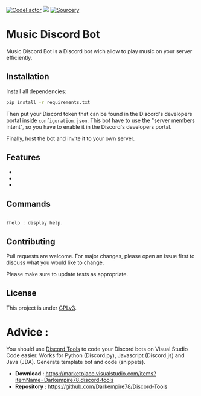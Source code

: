[![CodeFactor](https://www.codefactor.io/repository/github/darkempire78/Music-Discord-Bot/badge/master)](https://www.codefactor.io/repository/github/darkempire78/Music-Discord-Bot/overview/master) ![](https://img.shields.io/github/repo-size/Darkempire78/Music-Discord-Bot) [![Sourcery](https://img.shields.io/badge/Sourcery-enabled-brightgreen)](https://sourcery.ai)

# Music Discord Bot

Music Discord Bot is a Discord bot wich allow to play music on your server efficiently.

## Installation

Install all dependencies:

```bash
pip install -r requirements.txt
```
Then put your Discord token that can be found in the Discord's developers portal inside `configuration.json`.
This bot have to use the "server members intent", so you have to enable it in the Discord's developers portal.

Finally, host the bot and invite it to your own server.

## Features

* 
* 
* 

## Commands

```

?help : display help.
```

## Contributing

Pull requests are welcome. For major changes, please open an issue first to discuss what you would like to change.

Please make sure to update tests as appropriate.


## License

This project is under [GPLv3](https://github.com/Darkempire78/Raid-Protect-Discord-Bot/blob/master/LICENSE).


# Advice :

You should use [Discord Tools](https://marketplace.visualstudio.com/items?itemName=Darkempire78.discord-tools) to code your Discord bots on Visual Studio Code easier.
Works for Python (Discord.py), Javascript (Discord.js) and Java (JDA). Generate template bot and code (snippets).
- **Download :** https://marketplace.visualstudio.com/items?itemName=Darkempire78.discord-tools
- **Repository :** https://github.com/Darkempire78/Discord-Tools
